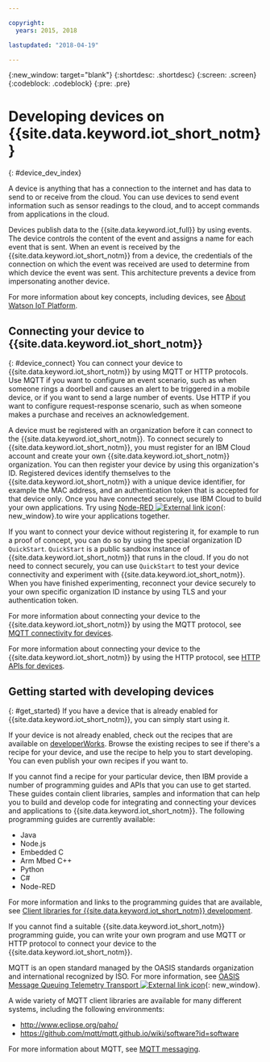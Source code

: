 ```yaml
---

copyright:
  years: 2015, 2018

lastupdated: "2018-04-19"

---
```


{:new_window: target="blank"}
{:shortdesc: .shortdesc}
{:screen: .screen}
{:codeblock: .codeblock}
{:pre: .pre}

# Developing devices on {{site.data.keyword.iot_short_notm}}
{: #device_dev_index}

A device is anything that has a connection to the internet and has data to send to or receive from the cloud. You can use devices to send event information such as sensor readings to the cloud, and to accept commands from applications in the cloud.

Devices publish data to the {{site.data.keyword.iot_full}} by using events. The device controls the content of the event and assigns a name for each event that is sent. When an event is received by the {{site.data.keyword.iot_short_notm}} from a device, the credentials of the connection on which the event was received are used to determine from which device the event was sent. This architecture prevents a device from impersonating another device.

For more information about key concepts, including devices, see [About Watson IoT Platform](https://console.ng.bluemix.net/docs/services/IoT/iotplatform_overview.html#watsoniotplatform_importantconcepts).


## Connecting your device to {{site.data.keyword.iot_short_notm}}
{: #device_connect}
You can connect your device to {{site.data.keyword.iot_short_notm}} by using MQTT or HTTP protocols. Use MQTT if you want to configure an event scenario, such as when someone rings a doorbell and causes an alert to be triggered in a mobile device, or if you want to send a large number of events. Use HTTP if you want to configure request-response scenario, such as when someone makes a purchase and receives an acknowledgement.

A device must be registered with an organization before it can connect to the {{site.data.keyword.iot_short_notm}}. To connect securely to {{site.data.keyword.iot_short_notm}}, you must register for an IBM Cloud account and create your own {{site.data.keyword.iot_short_notm}} organization. You can then register your device by using this organization's ID. Registered devices identify themselves to the {{site.data.keyword.iot_short_notm}} with a unique device identifier, for example the MAC address, and an authentication token that is accepted for that device only. Once you have connected securely, use IBM Cloud to build your own applications. Try using [Node-RED ![External link icon](../../../icons/launch-glyph.svg "External link icon")](https://nodered.org){: new_window}.to wire your applications together.

If you want to connect your device without registering it, for example to run a proof of concept, you can do so by using the special organization ID `QuickStart`. `QuickStart` is a public sandbox instance of {{site.data.keyword.iot_short_notm}} that runs in the cloud. If you do not need to connect securely, you can use `QuickStart` to test your device connectivity and experiment with {{site.data.keyword.iot_short_notm}}. When you have finished experimenting, reconnect your device securely to your own specific organization ID instance by using TLS and your authentication token.

For more information about connecting your device to the {{site.data.keyword.iot_short_notm}} by using the MQTT protocol, see [MQTT connectivity for devices](https://console.ng.bluemix.net/docs/services/IoT/devices/mqtt.html).

For more information about connecting your device to the {{site.data.keyword.iot_short_notm}} by using the HTTP protocol, see [HTTP APIs for devices](https://console.ng.bluemix.net/docs/services/IoT/devices/api.html).

## Getting started with developing devices
{: #get_started}
If you have a device that is already enabled for {{site.data.keyword.iot_short_notm}}, you can simply start using it.

If your device is not already enabled, check out the recipes that are available on [developerWorks](https://developer.ibm.com/recipes/). Browse the existing recipes to see if there's a recipe for your device, and use the recipe to help you to start developing. You can even publish your own recipes if you want to.

If you cannot find a recipe for your particular device, then IBM provide a number of programming guides and APIs that you can use to get started. These guides contain client libraries, samples and information that can help you to build and develop code for integrating and connecting your devices and applications to {{site.data.keyword.iot_short_notm}}. The following programming guides are currently available:

- Java
- Node.js
- Embedded C
- Arm Mbed C++
- Python
- C#
- Node-RED

For more information and links to the programming guides that are available, see [Client libraries for {{site.data.keyword.iot_short_notm}} development](../iot_platform_client_lib.html).

If you cannot find a suitable {{site.data.keyword.iot_short_notm}} programming guide, you can write your own program and use MQTT or HTTP protocol to connect your device to the {{site.data.keyword.iot_short_notm}}.

MQTT is an open standard managed by the OASIS standards organization and international recognized by ISO. For more information, see [OASIS Message Queuing Telemetry Transport ![External link icon](../../../icons/launch-glyph.svg "External link icon")](https://www.oasis-open.org/committees/tc_home.php?wg_abbrev=mqtt){: new_window}.

A wide variety of MQTT client libraries are available for many different systems, including the following environments:
- http://www.eclipse.org/paho/
- https://github.com/mqtt/mqtt.github.io/wiki/software?id=software

For more information about MQTT, see [MQTT messaging](https://console.ng.bluemix.net/docs/services/IoT/reference/mqtt/index.html?pos=3).
